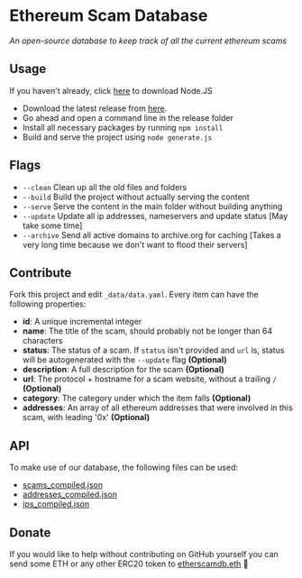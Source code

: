 # Ethereum Scam Database

*An open-source database to keep track of all the current ethereum scams*

## Usage

If you haven't already, click [here](https://nodejs.org/en/download/) to download Node.JS

- Download the latest release from [here](https://github.com/MrLuit/EtherScamDB/archive/master.zip).
- Go ahead and open a command line in the release folder
- Install all necessary packages by running ```npm install```
- Build and serve the project using `node generate.js`

## Flags

- `--clean` Clean up all the old files and folders
- `--build` Build the project without actually serving the content
- `--serve` Serve the content in the main folder without building anything
- `--update` Update all ip addresses, nameservers and update status [May take some time]
- `--archive` Send all active domains to archive.org for caching [Takes a very long time because we don't want to flood their servers]

## Contribute

Fork this project and edit `_data/data.yaml`. Every item can have the following properties:

- **id**: A unique incremental integer
- **name**: The title of the scam, should probably not be longer than 64 characters
- **status**: The status of a scam. If `status` isn't provided and `url` is, status will be autogenerated with the `--update` flag  **(Optional)**
- **description**: A full description for the scam **(Optional)**
- **url**: The protocol + hostname for a scam website, without a trailing `/` **(Optional)**
- **category**: The category under which the item falls **(Optional)**
- **addresses**: An array of all ethereum addresses that were involved in this scam, with leading '0x'  **(Optional)**

## API

To make use of our database, the following files can be used:

- [scams_compiled.json](https://etherscamdb.info/_data/scams_compiled.json)
- [addresses_compiled.json](https://etherscamdb.info/_data/addresses_compiled.json)
- [ips_compiled.json](https://etherscamdb.info/_data/ips_compiled.json)

## Donate

If you would like to help without contributing on GitHub yourself you can send some ETH or any other ERC20 token to [etherscamdb.eth](https://etherscan.io/address/etherscamdb.eth) :clap: